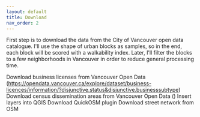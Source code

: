 ```yaml
---
layout: default
title: Download
nav_order: 2
---
```


First step is to download the data from the City of Vancouver open data catalogue. I'll use the shape of urban blocks as samples, so in the end, each block will be scored with a walkability index. Later, I'll filter the blocks to a few neighborhoods in Vancouver in order to reduce general processing time.

Download business licenses from Vancouver Open Data (https://opendata.vancouver.ca/explore/dataset/business-licences/information/?disjunctive.status&disjunctive.businesssubtype)
Download census dissemination areas from Vancouver Open Data ()
Insert layers into QGIS
Download QuickOSM plugin
Download street network from OSM
